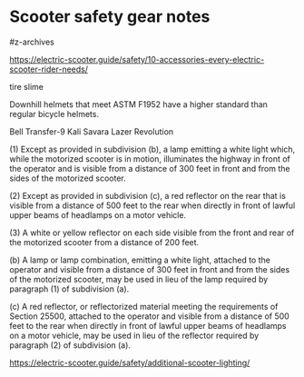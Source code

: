 # Scooter safety gear notes
#z-archives

https://electric-scooter.guide/safety/10-accessories-every-electric-scooter-rider-needs/

tire slime

Downhill helmets that meet ASTM F1952 have a higher standard than regular bicycle helmets.

Bell Transfer-9
Kali Savara
Lazer Revolution


(1) Except as provided in subdivision (b), a lamp emitting a white light which, while the motorized scooter is in motion, illuminates the highway in front of the operator and is visible from a distance of 300 feet in front and from the sides of the motorized scooter.

(2) Except as provided in subdivision (c), a red reflector on the rear that is visible from a distance of 500 feet to the rear when directly in front of lawful upper beams of headlamps on a motor vehicle.

(3) A white or yellow reflector on each side visible from the front and rear of the motorized scooter from a distance of 200 feet.

(b) A lamp or lamp combination, emitting a white light, attached to the operator and visible from a distance of 300 feet in front and from the sides of the motorized scooter, may be used in lieu of the lamp required by paragraph (1) of subdivision (a).

(c) A red reflector, or reflectorized material meeting the requirements of Section 25500, attached to the operator and visible from a distance of 500 feet to the rear when directly in front of lawful upper beams of headlamps on a motor vehicle, may be used in lieu of the reflector required by paragraph (2) of subdivision (a).


https://electric-scooter.guide/safety/additional-scooter-lighting/
